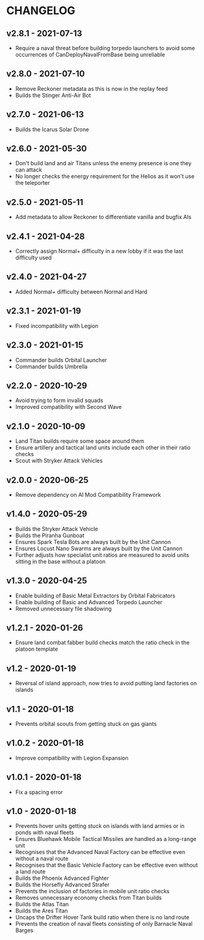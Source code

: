 # CHANGELOG

## v2.8.1 - 2021-07-13

- Require a naval threat before building torpedo launchers to avoid some occurrences of CanDeployNavalFromBase being unreliable

## v2.8.0 - 2021-07-10

- Remove Reckoner metadata as this is now in the replay feed
- Builds the Stinger Anti-Air Bot

## v2.7.0 - 2021-06-13

- Builds the Icarus Solar Drone

## v2.6.0 - 2021-05-30

- Don't build land and air Titans unless the enemy presence is one they can attack
- No longer checks the energy requirement for the Helios as it won't use the teleporter

## v2.5.0 - 2021-05-11

- Add metadata to allow Reckoner to differentiate vanilla and bugfix AIs

## v2.4.1 - 2021-04-28

- Correctly assign Normal+ difficulty in a new lobby if it was the last difficulty used

## v2.4.0 - 2021-04-27

- Added Normal+ difficulty between Normal and Hard

## v2.3.1 - 2021-01-19

- Fixed incompatibility with Legion

## v2.3.0 - 2021-01-15

- Commander builds Orbital Launcher
- Commander builds Umbrella

## v2.2.0 - 2020-10-29

- Avoid trying to form invalid squads
- Improved compatibility with Second Wave

## v2.1.0 - 2020-10-09

- Land Titan builds require some space around them
- Ensure artillery and tactical land units include each other in their ratio checks
- Scout with Stryker Attack Vehicles

## v2.0.0 - 2020-06-25

- Remove dependency on AI Mod Compatibility Framework

## v1.4.0 - 2020-05-29

- Builds the Stryker Attack Vehicle
- Builds the Piranha Gunboat
- Ensures Spark Tesla Bots are always built by the Unit Cannon
- Ensures Locust Nano Swarms are always built by the Unit Cannon
- Further adjusts how specialist unit ratios are measured to avoid units sitting in the base without a platoon

## v1.3.0 - 2020-04-25

- Enable building of Basic Metal Extractors by Orbital Fabricators
- Enable building of Basic and Advanced Torpedo Launcher
- Removed unnecessary file shadowing

## v1.2.1 - 2020-01-26

- Ensure land combat fabber build checks match the ratio check in the platoon template

## v1.2 - 2020-01-19

- Reversal of island approach, now tries to avoid putting land factories on islands

## v1.1 - 2020-01-18

- Prevents orbital scouts from getting stuck on gas giants

## v1.0.2 - 2020-01-18

- Improve compatibility with Legion Expansion

## v1.0.1 - 2020-01-18

- Fix a spacing error

## v1.0 - 2020-01-18

- Prevents hover units getting stuck on islands with land armies or in ponds with naval fleets
- Ensures Bluehawk Mobile Tactical Missiles are handled as a long-range unit
- Recognises that the Advanced Naval Factory can be effective even without a naval route
- Recognises that the Basic Vehicle Factory can be effective even without a land route
- Builds the Phoenix Advanced Fighter
- Builds the Horsefly Advanced Strafer
- Prevents the inclusion of factories in mobile unit ratio checks
- Removes unnecessary economy checks from Titan builds
- Builds the Atlas Titan
- Builds the Ares Titan
- Uncaps the Drifter Hover Tank build ratio when there is no land route
- Prevents the creation of naval fleets consisting of only Barnacle Naval Barges
